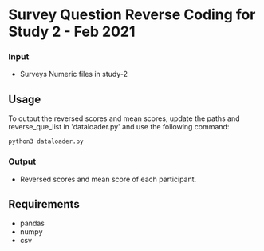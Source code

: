 # Survey Question Reverse Coding for Study 2 - Feb 2021

### Input
* Surveys Numeric files in study-2


## Usage
To output the reversed scores and mean scores, update the paths and reverse_que_list in 'dataloader.py' and use the following command:

`python3 dataloader.py`


### Output
* Reversed scores and mean score of each participant.


## Requirements
* pandas
* numpy
* csv
